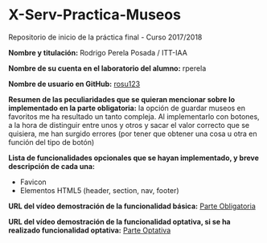 # X-Serv-Practica-Museos
Repositorio de inicio de la práctica final - Curso 2017/2018

**Nombre y titulación:** Rodrigo Perela Posada / ITT-IAA

**Nombre de su cuenta en el laboratorio del alumno:** rperela

**Nombre de usuario en GitHub:** [rosu123](https://github.com/rosu123)

**Resumen de las peculiaridades que se quieran mencionar sobre lo implementado en la parte obligatoria:** la opción de guardar museos en favoritos me ha resultado un tanto compleja. Al implementarlo con botones, a la hora de distinguir entre unos y otros y sacar el valor correcto que se quisiera, me han surgido errores (por tener que obtener una cosa u otra en función del tipo de botón)

**Lista de funcionalidades opcionales que se hayan implementado, y breve descripción de cada una:**
  - Favicon
  - Elementos HTML5 (header, section, nav, footer)
  
**URL del vídeo demostración de la funcionalidad básica:** [Parte Obligatoria](https://youtu.be/GrcTb9rt6dU)

**URL del vídeo demostración de la funcionalidad optativa, si se ha realizado funcionalidad optativa:** [Parte Optativa](https://youtu.be/7ppuI1WHSQg)
